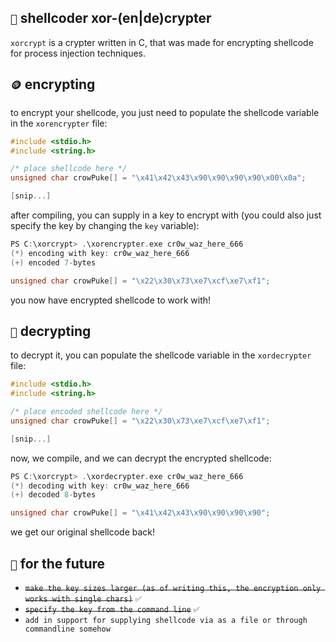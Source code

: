 ## `🦊` shellcoder xor-(en|de)crypter

`xorcrypt` is a crypter written in C, that was made for encrypting shellcode for process injection techniques.

## `🪙` encrypting

to encrypt your shellcode, you just need to populate the shellcode variable in the `xorencrypter` file:

```cpp
#include <stdio.h>
#include <string.h>

/* place shellcode here */
unsigned char crowPuke[] = "\x41\x42\x43\x90\x90\x90\x90\x00\x0a";

[snip...]
```

after compiling, you can supply in a key to encrypt with (you could also just specify the key by changing the `key` variable):

```cpp
PS C:\xorcrypt> .\xorencrypter.exe cr0w_waz_here_666
(*) encoding with key: cr0w_waz_here_666
(+) encoded 7-bytes

unsigned char crowPuke[] = "\x22\x30\x73\xe7\xcf\xe7\xf1";
```

you now have encrypted shellcode to work with! 

## `🔖` decrypting

to decrypt it, you can populate the shellcode variable in the `xordecrypter` file:

```cpp
#include <stdio.h>
#include <string.h>

/* place encoded shellcode here */
unsigned char crowPuke[] = "\x22\x30\x73\xe7\xcf\xe7\xf1";

[snip...]
```

now, we compile, and we can decrypt the encrypted shellcode:

```cpp
PS C:\xorcrypt> .\xordecrypter.exe cr0w_waz_here_666
(*) decoding with key: cr0w_waz_here_666
(+) decoded 8-bytes

unsigned char crowPuke[] = "\x41\x42\x43\x90\x90\x90\x90";
```

we get our original shellcode back!

## `🔮` for the future

- ~~`make the key sizes larger (as of writing this, the encryption only works with single chars)`~~ `✅`
- ~~`specify the key from the command line`~~ `✅`
- `add in support for supplying shellcode via as a file or through commandline somehow`
